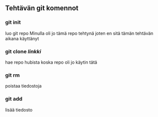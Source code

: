 ## Tehtävän git komennot

### git init
luo git repo
Minulla oli jo tämä repo tehtynä joten en sitä tämän tehtävän aikana käyttänyt

### git clone _linkki_
hae repo hubista
koska repo oli jo käytin tätä

### git rm 
poistaa tiedostoja 

### git add
lisää tiedosto

